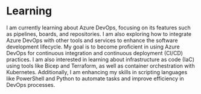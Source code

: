 # Learning

I am currently learning about Azure DevOps, focusing on its features such as pipelines, boards, and repositories. I am also exploring how to integrate Azure DevOps with other tools and services to enhance the software development lifecycle. My goal is to become proficient in using Azure DevOps for continuous integration and continuous deployment (CI/CD) practices.
I am also interested in learning about infrastructure as code (IaC) using tools like Bicep and Terraform, as well as container orchestration with Kubernetes. Additionally, I am enhancing my skills in scripting languages like PowerShell and Python to automate tasks and improve efficiency in DevOps processes.